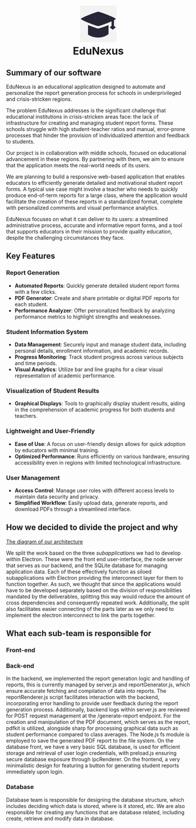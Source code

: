 <h1 align="center">
  <img width="100" height="100" src="pic/logo.webp" alt="EduNexus Logo"><br>
  EduNexus
</h1>


## Summary of our software
EduNexus is an educational application designed to automate and personalize the report generation process for schools in underprivileged and crisis-stricken regions.

The problem EduNexus addresses is the significant challenge that educational institutions in crisis-stricken areas face: the lack of infrastructure for creating and managing student report forms. These schools struggle with high student-teacher ratios and manual, error-prone processes that hinder the provision of individualized attention and feedback to students.

Our project is in collaboration with middle schools, focused on educational advancement in these regions. By partnering with them, we aim to ensure that the application meets the real-world needs of its users.

We are planning to build a responsive web-based application that enables educators to efficiently generate detailed and motivational student report forms. A typical use case might involve a teacher who needs to quickly produce end-of-term reports for a large class, where the application would facilitate the creation of these reports in a standardized format, complete with personalized comments and visual performance analytics.

EduNexus focuses on what it can deliver to its users: a streamlined administrative process, accurate and informative report forms, and a tool that supports educators in their mission to provide quality education, despite the challenging circumstances they face.

## Key Features
### Report Generation
- **Automated Reports**: Quickly generate detailed student report forms with a few clicks.
- **PDF Generator**: Create and share printable or digital PDF reports for each student.
- **Performance Analyzer**: Offer personalized feedback by analyzing performance metrics to highlight strengths and weaknesses.

### Student Information System
- **Data Management**: Securely input and manage student data, including personal details, enrollment information, and academic records.
- **Progress Monitoring**: Track student progress across various subjects and time periods.
- **Visual Analytics**: Utilize bar and line graphs for a clear visual representation of academic performance.

### Visualization of Student Results
- **Graphical Displays**: Tools to graphically display student results, aiding in the comprehension of academic progress for both students and teachers.

### Lightweight and User-Friendly
- **Ease of Use**: A focus on user-friendly design allows for quick adoption by educators with minimal training.
- **Optimized Performance**: Runs efficiently on various hardware, ensuring accessibility even in regions with limited technological infrastructure.

### User Management
- **Access Control**: Manage user roles with different access levels to maintain data security and privacy.
- **Simplified Workflow**: Easily upload data, generate reports, and download PDFs through a streamlined interface.



## How we decided to divide the project and why
[The diagram of our architecture](../../blob/main/EduNexus.pdf)

We split the work based on the three *subapplications* we had to develop within Electron. These were the front end user-interface, the node server that serves as our backend, and the SQLite database for managing application data. Each of these effectively function as siloed subapplications with Electron providing the interconnect layer for them to function together. As such, we thought that since the applications would have to be developed separately based on the division of responsibilities mandated by the deliverables, splitting this way would reduce the amount of cross dependencies and consequently repeated work. Additionally, the split also facilitates easier connecting of the parts later as we only need to implement the electron interconnect to link the parts together.

## What each sub-team is responsible for
### Front-end


### Back-end
In the backend, we implemented the report generation logic and handling of reports, this is currently managed by server.js and reportGenerator.js, which ensure accurate fetching and compilation of data into reports. The reportRenderer.js script facilitates interaction with the backend, incorporating error handling to provide user feedback during the report generation process. Additionally, backend logs within server.js are reviewed for POST request management at the /generate-report endpoint. For the creation and manipulation of the PDF document, which serves as the report, pdfkit is utilized, alongside sharp for processing graphical data such as student performance compared to class averages. The Node.js fs module is employed to save the generated PDF report to the file system. On the database front,  we have a very basic SQL database, is used for efficient storage and retrieval of user login credentials, with preload.js ensuring secure database exposure through ipcRenderer. On the frontend, a very minimalistic design for featuring a button for generating student reports immediately upon login.

### Database
Database team is responsible for designing the database structure, which includes deciding which data is stored, where is it stored, etc. We are also responsible for creating any functions that are database related, including create, retrieve and modify data in database.
